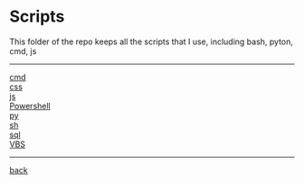 # Scripts
This folder of the repo keeps all the scripts that I use, including bash, pyton, cmd, js

---------------------------
[cmd](cmd)<br>
[css](css)<br>
[js](js)<br>
[Powershell](Powershell)<br>
[py](py)<br>
[sh](sh)<br>
[sql](sql)<br>
[VBS](VBS)<br>

---------------------------

[back](../)
